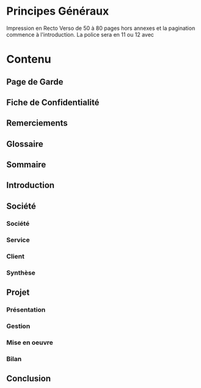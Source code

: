 <!-- TITLE: Principes De L'écrit -->
<!-- SUBTITLE: Structure et construction du mémoire -->

# Principes Généraux
Impression en Recto Verso de 50 à 80 pages hors annexes et la pagination commence à l'introduction. La police sera en 11 ou 12 avec 



# Contenu
## Page de Garde



## Fiche de Confidentialité



## Remerciements




## Glossaire




## Sommaire





## Introduction



## Société
### Société


### Service



### Client



### Synthèse



## Projet
### Présentation
### Gestion
### Mise en oeuvre
### Bilan

## Conclusion